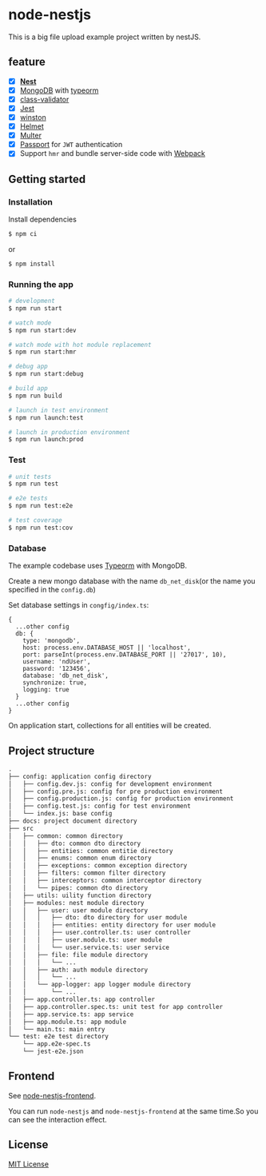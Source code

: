 # node-nestjs

This is a big file upload example project written by nestJS.

## feature

* [x] **[Nest](https://github.com/nestjs/nest)**
* [x] [MongoDB](https://www.mongodb.com/) with [typeorm](https://github.com/typeorm/typeorm)
* [X] [class-validator](https://github.com/typestack/class-validator)
* [x] [Jest](https://github.com/facebook/jest)
* [x] [winston](https://github.com/winstonjs/winston)
* [x] [Helmet](https://github.com/helmetjs/helmet)
* [x] [Multer](https://github.com/expressjs/multer)
* [x] [Passport](https://github.com/jaredhanson/passport) for `JWT` authentication 
* [x] Support `hmr` and bundle server-side code with [Webpack](https://github.com/webpack/webpack)

## Getting started

### Installation

Install dependencies
```bash
$ npm ci
```
or
```bash
$ npm install
```

### Running the app

```bash
# development
$ npm run start

# watch mode
$ npm run start:dev

# watch mode with hot module replacement 
$ npm run start:hmr

# debug app
$ npm run start:debug

# build app
$ npm run build

# launch in test environment
$ npm run launch:test

# launch in production environment
$ npm run launch:prod
```

### Test

```bash
# unit tests
$ npm run test

# e2e tests
$ npm run test:e2e

# test coverage
$ npm run test:cov
```

### Database

The example codebase uses [Typeorm](http://typeorm.io/) with MongoDB.

Create a new mongo database with the name `db_net_disk`(or the name you specified in the `config.db`)

Set database settings in `congfig/index.ts`:

```typesctipt
{
  ...other config
  db: {
    type: 'mongodb',
    host: process.env.DATABASE_HOST || 'localhost',
    port: parseInt(process.env.DATABASE_PORT || '27017', 10),
    username: 'ndUser',
    password: '123456',
    database: 'db_net_disk',
    synchronize: true,
    logging: true
  }
  ...other config
}
```

On application start, collections for all entities will be created.

## Project structure

```txt
.
├── config: application config directory
│   ├── config.dev.js: config for development environment
│   ├── config.pre.js: config for pre production environment
│   ├── config.production.js: config for production environment
│   ├── config.test.js: config for test environment
│   └── index.js: base config
├── docs: project document directory
├── src
│   ├── common: common directory
│   │   ├── dto: common dto directory
│   │   ├── entities: common entitie directory
│   │   ├── enums: common enum directory
│   │   ├── exceptions: common exception directory
│   │   ├── filters: common filter directory
│   │   ├── interceptors: common interceptor directory
│   │   └── pipes: common dto directory
│   ├── utils: uility function directory
│   ├── modules: nest module directory
│   │   ├── user: user module directory
│   │   │   ├── dto: dto directory for user module
│   │   │   ├── entities: entity directory for user module
│   │   │   ├── user.controller.ts: user controller
│   │   │   ├── user.module.ts: user module
│   │   │   └── user.service.ts: user service
│   │   ├── file: file module directory
│   │   │   └── ...
│   │   ├── auth: auth module directory
│   │   │   └── ...
│   │   └── app-logger: app logger module directory
│   │       └── ...
│   ├── app.controller.ts: app controller
│   ├── app.controller.spec.ts: unit test for app controller
│   ├── app.service.ts: app service
│   ├── app.module.ts: app module
│   └── main.ts: main entry
└── test: e2e test directory
    └── app.e2e-spec.ts
    └── jest-e2e.json
```

## Frontend

See [node-nestjs-frontend](https://github.com/KyLeoHC/node-nestjs-frontend).

You can run `node-nestjs` and `node-nestjs-frontend` at the same time.So you can see the interaction effect.

## License

[MIT License](https://github.com/KyLeoHC/node-nestjs/blob/master/LICENSE)
